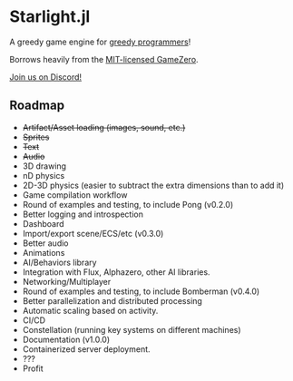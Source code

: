 # Starlight.jl

A greedy game engine for [greedy programmers](https://julialang.org/blog/2012/02/why-we-created-julia/)!

Borrows heavily from the [MIT-licensed GameZero](https://github.com/aviks/GameZero.jl/blob/master/LICENSE).

[Join us on Discord!](https://discord.gg/jUwaymK2as)

## Roadmap
- ~~Artifact/Asset loading (images, sound, etc.)~~
- ~~Sprites~~
- ~~Text~~
- ~~Audio~~
- 3D drawing
- nD physics
- 2D-3D physics (easier to subtract the extra dimensions than to add it)
- Game compilation workflow
- Round of examples and testing, to include Pong (v0.2.0)
- Better logging and introspection
- Dashboard
- Import/export scene/ECS/etc (v0.3.0)
- Better audio
- Animations
- AI/Behaviors library
- Integration with Flux, Alphazero, other AI libraries.
- Networking/Multiplayer
- Round of examples and testing, to include Bomberman (v0.4.0)
- Better parallelization and distributed processing
- Automatic scaling based on activity.
- CI/CD
- Constellation (running key systems on different machines)
- Documentation (v1.0.0)
- Containerized server deployment.
- ???
- Profit
